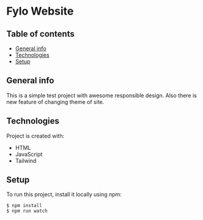 # Fylo Website

## Table of contents
* [General info](#general-info)
* [Technologies](#technologies)
* [Setup](#setup)

## General info
This is a simple test project with awesome responsible design. Also there is new feature of changing theme of site.

## Technologies
Project is created with:
* HTML
* JavaScript
* Tailwind

## Setup
To run this project, install it locally using npm:

```
$ npm install
$ npm run watch
```
